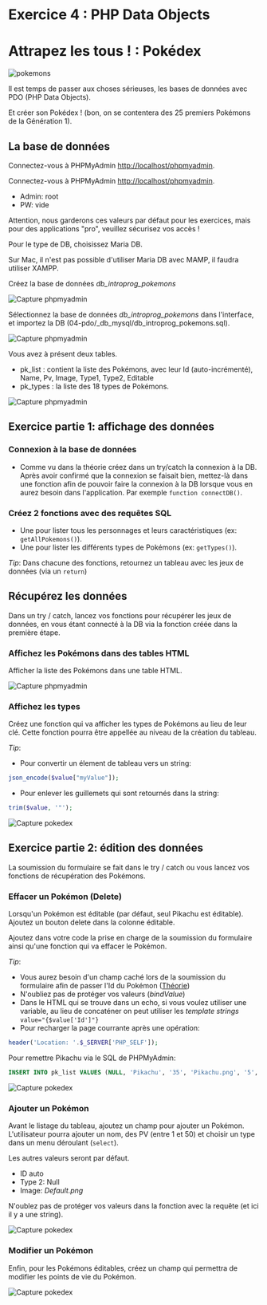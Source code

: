 # Exercice 4 : PHP Data Objects

# Attrapez les tous ! : Pokédex

![pokemons](../../_readme_img/pokemons.jpg)

Il est temps de passer aux choses sérieuses, les bases de données avec PDO (PHP Data Objects).

Et créer son Pokédex ! (bon, on se contentera des 25 premiers Pokémons de la Génération 1).

## La base de données

Connectez-vous à PHPMyAdmin [http://localhost/phpmyadmin](http://localhost/phpmyadmin).

Connectez-vous à PHPMyAdmin [http://localhost/phpmyadmin](http://localhost/phpmyadmin).

- Admin: root
- PW: vide

Attention, nous garderons ces valeurs par défaut pour les exercices, mais pour des applications "pro", veuillez sécurisez vos accès !

Pour le type de DB, choisissez Maria DB.

Sur Mac, il n'est pas possible d'utiliser Maria DB avec MAMP, il faudra utiliser XAMPP.

Créez la base de données _db_introprog_pokemons_

![Capture phpmyadmin](../../_readme_img/01-php-myadmin.png)

Sélectionnez la base de données _db_introprog_pokemons_ dans l'interface, et importez la DB (04-pdo/\_db_mysql/db_introprog_pokemons.sql).

![Capture phpmyadmin](../../_readme_img/02-php-myadmin.png)

Vous avez à présent deux tables.

- pk_list : contient la liste des Pokémons, avec leur Id (auto-incrémenté), Name, Pv, Image, Type1, Type2, Editable
- pk_types : la liste des 18 types de Pokémons.

![Capture phpmyadmin](../../_readme_img/03-php-myadmin.png)

## Exercice partie 1: affichage des données

### Connexion à la base de données

- Comme vu dans la théorie créez dans un try/catch la connexion à la DB. Après avoir confirmé que la connexion se faisait bien, mettez-là dans une fonction afin de pouvoir faire la connexion à la DB lorsque vous en aurez besoin dans l'application. Par exemple `function connectDB()`.

### Créez 2 fonctions avec des requêtes SQL

- Une pour lister tous les personnages et leurs caractéristiques (ex: `getAllPokemons()`).
- Une pour lister les différents types de Pokémons (ex: `getTypes()`).

_Tip_: Dans chacune des fonctions, retournez un tableau avec les jeux de données (via un `return`)

## Récupérez les données

Dans un try / catch, lancez vos fonctions pour récupérer les jeux de données, en vous étant connecté à la DB via la fonction créée dans la première étape.

### Affichez les Pokémons dans des tables HTML

Afficher la liste des Pokémons dans une table HTML.

![Capture phpmyadmin](../../_readme_img/01-capture-pdo.png)

### Affichez les types

Créez une fonction qui va afficher les types de Pokémons au lieu de leur clé. Cette fonction pourra être appellée au niveau de la création du tableau.

_Tip_:

- Pour convertir un élement de tableau vers un string:

```php
json_encode($value["myValue"]);
```

- Pour enlever les guillemets qui sont retournés dans la string:

```php
trim($value, '"');
```

![Capture pokedex](../../_readme_img/02-capture-pdo.png)

## Exercice partie 2: édition des données

La soumission du formulaire se fait dans le try / catch ou vous lancez vos fonctions de récupération des Pokémons.

### Effacer un Pokémon (Delete)

Lorsqu'un Pokémon est éditable (par défaut, seul Pikachu est éditable). Ajoutez un bouton delete dans la colonne éditable.

Ajoutez dans votre code la prise en charge de la soumission du formulaire ainsi qu'une fonction qui va effacer le Pokémon.

_Tip_:

- Vous aurez besoin d'un champ caché lors de la soumission du formulaire afin de passer l'Id du Pokémon ([Théorie](https://github.com/Raigyo/introprog2022a-php/blob/main/03-php-theorie/02-formulaires/08-form-hidden.php))
- N'oubliez pas de protéger vos valeurs (_bindValue_)
- Dans le HTML qui se trouve dans un echo, si vous voulez utiliser une variable, au lieu de concaténer on peut utiliser les _template strings_ `value="{$value['Id']"}`
- Pour recharger la page courrante après une opération:

```php
header('Location: '.$_SERVER['PHP_SELF']);
```

Pour remettre Pikachu via le SQL de PHPMyAdmin:

```sql
INSERT INTO pk_list VALUES (NULL, 'Pikachu', '35', 'Pikachu.png', '5', NULL, '1');
```

![Capture pokedex](../../_readme_img/03-capture-pdo.png)

### Ajouter un Pokémon

Avant le listage du tableau, ajoutez un champ pour ajouter un Pokémon. L'utilisateur pourra ajouter un nom, des PV (entre 1 et 50) et choisir un type dans un menu déroulant (`select`).

Les autres valeurs seront par défaut.

- ID auto
- Type 2: Null
- Image: _Default.png_

N'oublez pas de protéger vos valeurs dans la fonction avec la requête (et ici il y a une string).

![Capture pokedex](../../_readme_img/04-capture-pdo.png)

### Modifier un Pokémon

Enfin, pour les Pokémons éditables, créez un champ qui permettra de modifier les points de vie du Pokémon.

![Capture pokedex](../../_readme_img/05-capture-pdo.png)
